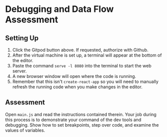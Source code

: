 # Debugging and Data Flow Assessment

## Setting Up

1. Click the Gitpod button above. If requested, authorize with Github.
2. After the virtual machine is set up, a terminal will appear at the bottom of the editor.
3. Paste the command `serve -l 8080` into the terminal to start the web server.
4. A new browser window will open where the code is running.
5. Remember that this isn't `create-react-app` so you will need to manually refresh the running code when you make changes in the editor.

## Assessment

Open `main.js` and read the instructions contained therein. Your job during this process is to demonstrate your command of the dev tools and debugging. Show how to set breakpoints, step over code, and examine the values of variables.
